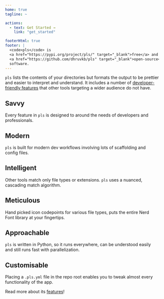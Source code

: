 ```yaml
---
home: true
tagline: ~

actions:
  - text: Get Started →
    link: "get_started"

footerHtml: true
footer: |
  <code>pls</code> is
  <a href="https://pypi.org/project/pls/" target="_blank">free</a> and
  <a href="https://github.com/dhruvkb/pls" target="_blank">open-source</a> 
  software.
---
```


`pls` lists the contents of your directories but formats the output to be
prettier and easier to interpret and understand. It includes a number of
[developer-friendly features](/features) that other tools targeting a wider
audience do not have.

<div class="features">
  <div class="feature">
    <h2>Savvy</h2>
    <p>
      Every feature in <code>pls</code> is designed to around the needs of developers and professionals.
    </p>
  </div>

  <div class="feature">
    <h2>Modern</h2>
    <p>
      <code>pls</code> is built for modern dev workflows involving lots of scaffolding and config files.
    </p>
  </div>

  <div class="feature">
    <h2>Intelligent</h2>
    <p>
      Other tools match only file types or extensions. <code>pls</code> uses a nuanced, cascading match algorithm.
    </p>
  </div>

  <div class="feature">
    <h2>Meticulous</h2>
    <p>
      Hand picked icon codepoints for various file types, puts the entire Nerd Font library at your fingertips.
    </p>
  </div>

  <div class="feature">
    <h2>Approachable</h2>
    <p>
      <code>pls</code> is written in Python, so it runs everywhere, can be understood easily and still runs fast with parallelization.
    </p>
  </div>

  <div class="feature">
    <h2>Customisable</h2>
    <p>
      Placing a <code>.pls.yml</code> file in the repo root enables you to tweak almost every functionality of the app.
    </p>
  </div>
</div>

Read more about its [features](features)!
